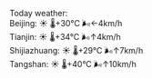 Today weather:  
Beijing: ☀️   🌡️+30°C 🌬️←4km/h  
Tianjin: ☀️   🌡️+34°C 🌬️↑4km/h  
Shijiazhuang: ☀️   🌡️+29°C 🌬️↑7km/h  
Tangshan: ☀️   🌡️+40°C 🌬️↑10km/h  
